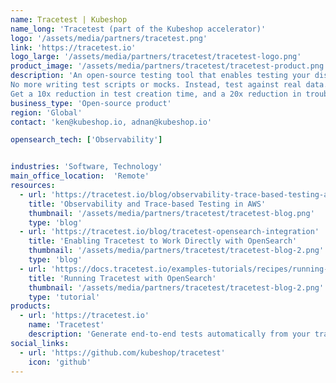 ```yaml
---
name: Tracetest | Kubeshop
name_long: 'Tracetest (part of the Kubeshop accelerator)'
logo: '/assets/media/partners/tracetest.png'
link: 'https://tracetest.io'
logo_large: '/assets/media/partners/tracetest/tracetest-logo.png'
product_image: '/assets/media/partners/tracetest/tracetest-product.png'
description: 'An open-source testing tool that enables testing your distributed system with distributed traces.
No more writing test scripts or mocks. Instead, test against real data.
Get a 10x reduction in test creation time, and a 20x reduction in troubleshooting time.'
business_type: 'Open-source product'
region: 'Global'
contact: 'ken@kubeshop.io, adnan@kubeshop.io'

opensearch_tech: ['Observability']


industries: 'Software, Technology'
main_office_location:  'Remote'
resources:
  - url: 'https://tracetest.io/blog/observability-trace-based-testing-aws-serverless-opensearch-tracetest'
    title: 'Observability and Trace-based Testing in AWS'
    thumbnail: '/assets/media/partners/tracetest/tracetest-blog.png'
    type: 'blog'
  - url: 'https://tracetest.io/blog/tracetest-opensearch-integration'
    title: 'Enabling Tracetest to Work Directly with OpenSearch'
    thumbnail: '/assets/media/partners/tracetest/tracetest-blog-2.png'
    type: 'blog'
  - url: 'https://docs.tracetest.io/examples-tutorials/recipes/running-tracetest-with-opensearch/'
    title: 'Running Tracetest with OpenSearch'
    thumbnail: '/assets/media/partners/tracetest/tracetest-blog-2.png'
    type: 'tutorial'
products:
  - url: 'https://tracetest.io'
    name: 'Tracetest'
    description: 'Generate end-to-end tests automatically from your traces.'
social_links:
  - url: 'https://github.com/kubeshop/tracetest'
    icon: 'github'
---
```

